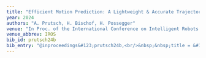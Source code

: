 ```yaml
---
title: "Efficient Motion Prediction: A Lightweight & Accurate Trajectory Prediction Model With Fast Training and Inference Speed"
year: 2024
authors: "A. Prutsch, H. Bischof, H. Possegger"
venue: "In Proc. of the International Conference on Intelligent Robots and Systems"
venue_abbrev: IROS
bib_id: prutsch24b
bib_entry: "@inproceedings&#123;prutsch24b,<br/>&nbsp;&nbsp;title = &#123;&#123;Efficient Motion Prediction: A Lightweight & Accurate Trajectory Prediction Model With Fast Training and Inference Speed&#125;&#125;,<br/>&nbsp;&nbsp;author = &#123;Prutsch, Alexander and Bischof, Horst and Possegger, Horst&#125;,<br/>&nbsp;&nbsp;booktitle = &#123;Proc. of the International Conference on Intelligent Robots and Systems (IROS)&#125;,<br/>&nbsp;&nbsp;year = &#123;2024&#125;<br/>&#125;"
---
```

